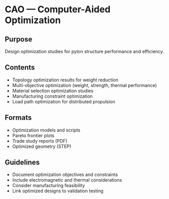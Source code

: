 # CAO — Computer-Aided Optimization

## Purpose
Design optimization studies for pylon structure performance and efficiency.

## Contents
- Topology optimization results for weight reduction
- Multi-objective optimization (weight, strength, thermal performance)
- Material selection optimization studies
- Manufacturing constraint optimization
- Load path optimization for distributed propulsion

## Formats
- Optimization models and scripts
- Pareto frontier plots
- Trade study reports (PDF)
- Optimized geometry (STEP)

## Guidelines
- Document optimization objectives and constraints
- Include electromagnetic and thermal considerations
- Consider manufacturing feasibility
- Link optimized designs to validation testing

